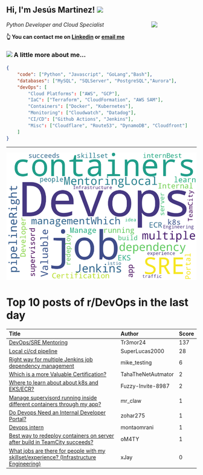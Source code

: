 <!--
**jmartinezl/jmartinezl** is a ✨ _special_ ✨ repository because its `README.md` (this file) appears on your GitHub profile.

Here are some ideas to get you started:

- 🔭 I’m currently working on ...
- 🌱 I’m currently learning ...
- 👯 I’m looking to collaborate on ...
- 🤔 I’m looking for help with ...
- 💬 Ask me about ...
- 📫 How to reach me: ...
- 😄 Pronouns: ...
- ⚡ Fun fact: ...
-->

<h2>Hi, I'm Jesús Martinez! <img src="https://media.giphy.com/media/WUlplcMpOCEmTGBtBW/giphy.gif" width="30"> </h2>
<img align='right' src="https://media.giphy.com/media/NytMLKyiaIh6VH9SPm/giphy.gif" width="120">
<p><em>Python Developer and Cloud Specialist
</em></p>

**👆 You can contact me on [Linkedin](https://www.linkedin.com/in/jes%C3%BAs-martinez-2b7b10104/) or [email me](mailto:jesus.mtz.lorenzo@gmail.com)**

### <img src="https://media.giphy.com/media/VgCDAzcKvsR6OM0uWg/giphy.gif" width="50"> A little more about me...  

```json
{
    "code": ["Python", "Javascript", "GoLang","Bash"],
    "databases": ["MySQL", "SQLServer", "PostgreSQL","Aurora"],
    "devOps": [
        "Cloud Platforms": ["AWS", "GCP"],
        "IaC": ["Terraform", "CloudFormation", "AWS SAM"],
        "Containers": ["Docker", "Kubernetes"],
        "Monitoring": ["Cloudwatch", "Datadog"],
        "CI/CD": ["Github Actions", "Jenkins"],
        "Misc": ["Cloudflare", "Route53", "DynamoDB", "Cloudfront"]
    ]
}
```
---

![Wordcloud](./cloud.png)

# Top 10 posts of r/DevOps in the last day

| Title | Author | Score |
|:---|:---|:---|
| [DevOps/SRE Mentoring](https://www.reddit.com/r/devops/comments/zzv9dm/devopssre_mentoring/) | Tr3mor24 | 137 |
| [Local ci/cd pipeline](https://www.reddit.com/r/devops/comments/100237v/local_cicd_pipeline/) | SuperLucas2000 | 28 |
| [Right way for multiple Jenkins job dependency management](https://www.reddit.com/r/devops/comments/1006doo/right_way_for_multiple_jenkins_job_dependency/) | mike_testing | 6 |
| [Which is a more Valuable Certification?](https://www.reddit.com/r/devops/comments/100dtti/which_is_a_more_valuable_certification/) | TahaTheNetAutmator | 2 |
| [Where to learn about about k8s and EKS/ECR?](https://www.reddit.com/r/devops/comments/100hlu0/where_to_learn_about_about_k8s_and_eksecr/) | Fuzzy-Invite-8987 | 2 |
| [Manage supervisord running inside different containers through my app?](https://www.reddit.com/r/devops/comments/1006eqz/manage_supervisord_running_inside_different/) | mr_claw | 1 |
| [Do Devops Need an Internal Developer Portal?](https://www.reddit.com/r/devops/comments/100hyr3/do_devops_need_an_internal_developer_portal/) | zohar275 | 1 |
| [Devops intern](https://www.reddit.com/r/devops/comments/1008rw1/devops_intern/) | montaomrani | 1 |
| [Best way to redeploy containers on server after build in TeamCity succeeds?](https://www.reddit.com/r/devops/comments/1006shq/best_way_to_redeploy_containers_on_server_after/) | oM4TY | 1 |
| [What jobs are there for people with my skillset/experience? (Infrastructure Engineering)](https://www.reddit.com/r/devops/comments/1001p6g/what_jobs_are_there_for_people_with_my/) | xJay | 0 |
